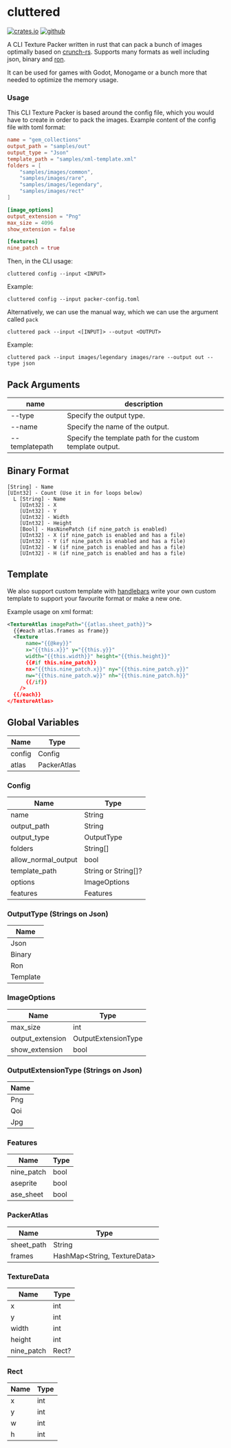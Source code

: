 # cluttered
[![crates.io][crates-svg]][crates-link] [![github][github-svg]][github-link]


A CLI Texture Packer written in rust that can pack a bunch of images optimally based on [crunch-rs](https://github.com/ChevyRay/crunch-rs). Supports many formats as well including json, binary and [ron](https://github.com/ron-rs/ron).

It can be used for games with Godot, Monogame or a bunch more that needed to optimize the memory usage.

### Usage
This CLI Texture Packer is based around the config file, which you would have to create in order to pack the images.
Example content of the config file with toml format:
```toml
name = "gem_collections"
output_path = "samples/out"
output_type = "Json"
template_path = "samples/xml-template.xml"
folders = [
    "samples/images/common",
    "samples/images/rare",
    "samples/images/legendary",
    "samples/images/rect"
]

[image_options]
output_extension = "Png"
max_size = 4096
show_extension = false

[features]
nine_patch = true
```
Then, in the CLI usage:

`cluttered config --input <INPUT>`

Example:

`cluttered config --input packer-config.toml`

Alternatively, we can use the manual way, which we can use the argument called `pack`


`cluttered pack --input <[INPUT]> --output <OUTPUT>`

Example:

`cluttered pack --input images/legendary images/rare --output out --type json`

## Pack Arguments

|name          |description|
|--------------|-----------|
|--type        |Specify the output type.
|--name        |Specify the name of the output.
|--templatepath|Specify the template path for the custom template output.

## Binary Format
```
[String] - Name
[UInt32] - Count (Use it in for loops below)
  L [String] - Name
    [UInt32] - X
    [UInt32] - Y
    [UInt32] - Width
    [UInt32] - Height
    [Bool] - HasNinePatch (if nine_patch is enabled)
    [UInt32] - X (if nine_patch is enabled and has a file)
    [UInt32] - Y (if nine_patch is enabled and has a file)
    [UInt32] - W (if nine_patch is enabled and has a file)
    [UInt32] - H (if nine_patch is enabled and has a file)
```

[crates-svg]: https://img.shields.io/crates/v/cluttered.svg
[github-svg]: https://img.shields.io/github/v/release/Terria-K/cluttered
[github-link]: https://github.com/Terria-K/cluttered/releases
[crates-link]: https://crates.io/crates/cluttered

## Template
We also support custom template with [handlebars](https://handlebarsjs.com/guide/block-helpers.html) write your own custom template to support your favourite format or make a new one.

Example usage on xml format:
```xml
<TextureAtlas imagePath="{{atlas.sheet_path}}">
  {{#each atlas.frames as frame}}
  <Texture
      name="{{@key}}"
      x="{{this.x}}" y="{{this.y}}"
      width="{{this.width}}" height="{{this.height}}"
      {{#if this.nine_patch}}
      nx="{{this.nine_patch.x}}" ny="{{this.nine_patch.y}}"
      nw="{{this.nine_patch.w}}" nh="{{this.nine_patch.h}}"
      {{/if}}
    />
  {{/each}}
</TextureAtlas>
```

## Global Variables
|Name         |Type       |
|-------------|-----------|
|config       |Config
|atlas        |PackerAtlas


### Config

|Name                |Type       |
|--------------------|-----------|
|name                |String
|output_path         |String
|output_type         |OutputType
|folders             |String[]
|allow_normal_output |bool
|template_path       |String or String[]?
|options             |ImageOptions
|features            |Features

### OutputType (Strings on Json)
|Name         |
|-------------|
|Json         |
|Binary       |
|Ron          |
|Template     |


### ImageOptions
|Name             |Type |
|-----------------|-----|
|max_size         |int  |
|output_extension |OutputExtensionType
|show_extension   |bool


### OutputExtensionType (Strings on Json)
| Name |
|------|
|Png   |
|Qoi   |
|Jpg   |


### Features
|Name          |Type       |
|--------------|-----------|
|nine_patch    |bool
|aseprite      |bool
|ase_sheet     |bool

### PackerAtlas
|Name          |Type       |
|--------------|-----------|
|sheet_path    |String
|frames        |HashMap<String, TextureData>

### TextureData
|Name          |Type       |
|--------------|-----------|
|x             |int
|y             |int
|width         |int
|height        |int
|nine_patch    |Rect?

### Rect
|Name          |Type       |
|--------------|-----------|
|x             |int
|y             |int
|w             |int
|h             |int
